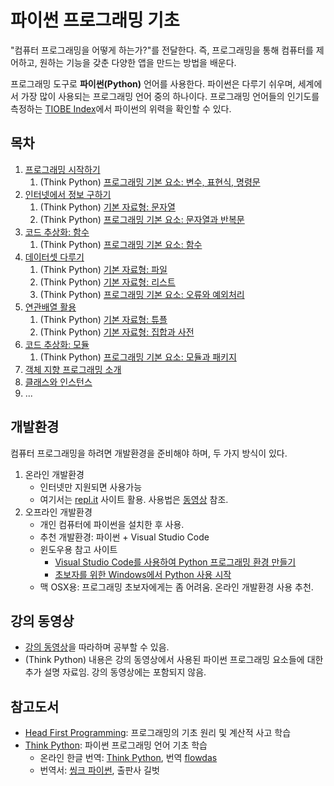 # 파이썬 프로그래밍 기초

"컴퓨터 프로그래밍을 어떻게 하는가?"를 전달한다.
즉, 프로그래밍을 통해 컴퓨터를 제어하고, 원하는 기능을 갖춘 다양한 앱을 만드는 방법을 배운다.

프로그래밍 도구로 **파이썬(Python)** 언어를 사용한다.
파이썬은 다루기 쉬우며, 세계에서 가장 많이 사용되는 프로그래밍 언어 중의 하나이다.
프로그래밍 언어들의 인기도를 측정하는 
[TIOBE Index](https://www.tiobe.com/tiobe-index/)에서 
파이썬의 위력을 확인할 수 있다.

## 목차

1. [프로그래밍 시작하기](./notebooks/PiPy01A-ProgrammingStart.ipynb)
    1. (Think Python) [프로그래밍 기본 요소: 변수, 표현식, 명령문](./notebooks/PiPy01B-Variables_Expressions_Commands.ipynb)
1. [인터넷에서 정보 구하기](./notebooks/PiPy02A-InfoFromInternet.ipynb)
    1. (Think Python) [기본 자료형: 문자열](./notebooks/PiPy02B-Strings.ipynb)
    1. (Think Python) [프로그래밍 기본 요소: 문자열과 반복문](./notebooks/PiPy02C-StringsAndLoops.ipynb)
1. [코드 추상화: 함수](./notebooks/PiPy03A-FunctionAbstraction.ipynb)
    1. (Think Python) [프로그래밍 기본 요소: 함수](./notebooks/PiPy03B-Functions.ipynb)
1. [데이터셋 다루기](./notebooks/PiPy04A-DataSets.ipynb)
    1. (Think Python) [기본 자료형: 파일](./notebooks/PiPy04B-Files.ipynb)
    1. (Think Python) [기본 자료형: 리스트](./notebooks/PiPy04C-Lists.ipynb)
    1. (Think Python) [프로그래밍 기본 요소: 오류와 예외처리](./notebooks/PiPy04D-ErrorsAndExceptions.ipynb)
1. [연관배열 활용](./notebooks/PiPy05A-AssociativeArrays.ipynb)
    1. (Think Python) [기본 자료형: 튜플](./notebooks/PiPy05B-Tuples.ipynb)
    1. (Think Python) [기본 자료형: 집합과 사전](./notebooks/PiPy05C-SetsAndDictionaries.ipynb)
1. [코드 추상화: 모듈](./notebooks/PiPy06A-ModularProgramming.ipynb)
    1. (Think Python) [프로그래밍 기본 요소: 모듈과 패키지](./notebooks/PiPy06B-ModulesAndPackages.ipynb)
1. [객체 지향 프로그래밍 소개](./notebooks/PiPy07-OOP_Introduction.ipynb)
1. [클래스와 인스턴스](./notebooks/PiPy08-ClassesAndInstances.ipynb)
1. ...

## 개발환경

컴퓨터 프로그래밍을 하려면 개발환경을 준비해야 하며, 두 가지 방식이 있다.

1. 온라인 개발환경
    * 인터넷만 지원되면 사용가능
    * 여기서는 [repl.it](https://repl.it) 사이트 활용. 
        사용법은 [동영상](https://www.youtube.com/watch?v=dWtCVbuwC_c&list=PL5aSjzJqCaPY0Nyu_hUVU8_HhBARlgP-f&index=3&t=571s) 참조.
1. 오프라인 개발환경
    * 개인 컴퓨터에 파이썬을 설치한 후 사용.
    * 추천 개발환경: 파이썬 + Visual Studio Code
    * 윈도우용 참고 사이트
        * [Visual Studio Code를 사용하여 Python 프로그래밍 환경 만들기](https://www.youtube.com/watch?v=e4n2VnhiI28)
        * [초보자를 위한 Windows에서 Python 사용 시작](https://docs.microsoft.com/ko-kr/windows/python/beginners)
    * 맥 OSX용: 프로그래밍 초보자에게는 좀 어려움. 온라인 개발환경 사용 추천.

## 강의 동영상

* [강의 동영상](https://www.youtube.com/playlist?list=PL5aSjzJqCaPY0Nyu_hUVU8_HhBARlgP-f)을 
    따라하며 공부할 수 있음.
* (Think Python) 내용은 강의 동영상에서 사용된 파이썬 프로그래밍 요소들에 대한 추가 설명 자료임. 
    강의 동영상에는 포함되지 않음.

## 참고도서

* [Head First Programming](http://m.hanbit.co.kr/store/books/book_view.html?p_code=B3578815816): 
    프로그래밍의 기초 원리 및 계산적 사고 학습
* [Think Python](http://greenteapress.com/wp/think-python-2e/):
    파이썬 프로그래밍 언어 기초 학습
    * 온라인 한글 번역: [Think Python](https://www.flowdas.com/thinkpython/index.html#thinkpython), 
    번역 [flowdas](https://www.flowdas.com)
    * 번역서: [씽크 파이썬](https://www.gilbut.co.kr/book/view?bookcode=BN001838&perdevice=pc), 출판사 길벗
